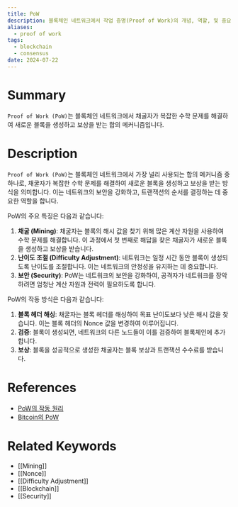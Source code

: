 ```yaml
---
title: PoW
description: 블록체인 네트워크에서 작업 증명(Proof of Work)의 개념, 역할, 및 중요성을 다룹니다.
aliases:
  - proof of work
tags:
  - blockchain
  - consensus
date: 2024-07-22
---
```

# Summary

`Proof of Work (PoW)`는 블록체인 네트워크에서 채굴자가 복잡한 수학 문제를 해결하여 새로운 블록을 생성하고 보상을 받는 합의 메커니즘입니다.

# Description

`Proof of Work (PoW)`는 블록체인 네트워크에서 가장 널리 사용되는 합의 메커니즘 중 하나로, 채굴자가 복잡한 수학 문제를 해결하여 새로운 블록을 생성하고 보상을 받는 방식을 의미합니다. 이는 네트워크의 보안을 강화하고, 트랜잭션의 순서를 결정하는 데 중요한 역할을 합니다.

PoW의 주요 특징은 다음과 같습니다:

1. **채굴 (Mining)**: 채굴자는 블록의 해시 값을 찾기 위해 많은 계산 자원을 사용하여 수학 문제를 해결합니다. 이 과정에서 첫 번째로 해답을 찾은 채굴자가 새로운 블록을 생성하고 보상을 받습니다.
2. **난이도 조절 (Difficulty Adjustment)**: 네트워크는 일정 시간 동안 블록이 생성되도록 난이도를 조절합니다. 이는 네트워크의 안정성을 유지하는 데 중요합니다.
3. **보안 (Security)**: PoW는 네트워크의 보안을 강화하여, 공격자가 네트워크를 장악하려면 엄청난 계산 자원과 전력이 필요하도록 합니다.

PoW의 작동 방식은 다음과 같습니다:

1. **블록 헤더 해싱**: 채굴자는 블록 헤더를 해싱하여 목표 난이도보다 낮은 해시 값을 찾습니다. 이는 블록 헤더의 Nonce 값을 변경하여 이루어집니다.
2. **검증**: 블록이 생성되면, 네트워크의 다른 노드들이 이를 검증하여 블록체인에 추가합니다.
3. **보상**: 블록을 성공적으로 생성한 채굴자는 블록 보상과 트랜잭션 수수료를 받습니다.

# References

- [PoW의 작동 원리](https://ethereum.org/en/developers/docs/consensus-mechanisms/pow/)
- [Bitcoin의 PoW](https://bitcoin.org/en/how-it-works#proof-of-work)

# Related Keywords

- [[Mining]]
- [[Nonce]]
- [[Difficulty Adjustment]]
- [[Blockchain]]
- [[Security]]
